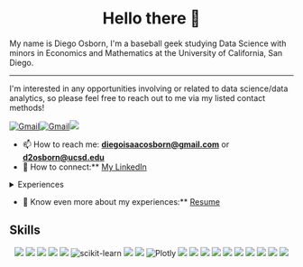 <h1 align="center">Hello there 👋 </h1>
My name is Diego Osborn, I'm a baseball geek studying Data Science with minors in Economics and Mathematics at the University of California, San Diego.

---

I'm interested in any opportunities involving or related to data science/data analytics, so please feel free to reach out to me via my listed contact methods!

<p align="left">
<a href="mailto:diegoisaacosborn@gmail.com"><img alt="Gmail" src="https://img.shields.io/badge/Gmail-D14836?style=for-the-badge&logo=gmail&logoColor=white"/></a><a 
<a href="mailto:d2osborn@ucsd.edu"><img alt="Gmail" src="https://img.shields.io/badge/Gmail-D14836?style=for-the-badge&logo=gmail&logoColor=white"/></a><a href="www.linkedin.com/in/diego-osborn/"><img src="https://img.shields.io/badge/linkedin%20-%230077B5.svg?&style=for-the-badge&logo=linkedin&logoColor=white"/></a>
</p>

- 📫 How to reach me: **diegoisaacosborn@gmail.com** or **d2osborn@ucsd.edu**
- 👥 How to connect:** [My LinkedIn](www.linkedin.com/in/diego-osborn)

<details>
<summary>Experiences </summary>
<!-- <br> -->
Currently, I am a Data Analytics Intern at the UC San Diego Career Center. My internship revolves around designing and implementing an interactive dashboard using Microsoft Power BI to visualize graduate career outcomes by providing insights on salary trends and top employers for students.
<br><br>
My previous experiences include:
<ul>
  <li> a Baseball Analytics Intern at UC San Diego Baseball</li>
  <li> a Baseball Analytics Intern at Palm Springs Power Baseball</li>
</ul>
</details>

- 📄 Know even more about my experiences:** [Resume](https://drive.google.com/file/d/1freZOWcWNvkeZlef4d8zOjwFrxWTcG_u/view?usp=sharing)

## Skills
<p align="center">
<img src="https://img.shields.io/badge/python%20-%2314354C.svg?&style=for-the-badge&logo=python&logoColor=white"/>
<img src="https://img.shields.io/badge/pandas%20-%23150458.svg?&style=for-the-badge&logo=pandas&logoColor=white"/>
<img src="https://img.shields.io/badge/numpy%20-%23013243.svg?&style=for-the-badge&logo=numpy&logoColor=white" />
<img src="https://img.shields.io/badge/PostgreSQL-%23336791.svg?&style=for-the-badge&logo=postgresql&logoColor=white"/>
<img src="https://img.shields.io/badge/SQLite-%2307405f.svg?&style=for-the-badge&logo=sqlite&logoColor=white"/>
<img alt="scikit-learn" src="https://img.shields.io/badge/sklearn-F7931E?style=for-the-badge&logo=scikit-learn&logoColor=white"/>
<img src="https://img.shields.io/badge/Matplotlib-%230A0C2D.svg?&style=for-the-badge&logo=matplotlib&logoColor=white"/>
<img src="https://img.shields.io/badge/Seaborn-%234A9E42.svg?&style=for-the-badge&logo=seaborn&logoColor=white"/>
<img alt="Plotly" src="https://img.shields.io/badge/Plotly-3775A9?style=for-the-badge&logo=plotly&logoColor=white"/>
<img src="https://img.shields.io/badge/Git-%23F05032.svg?&style=for-the-badge&logo=git&logoColor=white"/>
<img src="https://img.shields.io/badge/github%20-%23121011.svg?&style=for-the-badge&logo=github&logoColor=white"/>
<img src="https://img.shields.io/badge/Jupyter%20-%23F37626.svg?&style=for-the-badge&logo=Jupyter&logoColor=white"/>
<img src="https://img.shields.io/badge/SciPy-%230C55A5.svg?style=for-the-badge&logo=scipy&logoColor=%white">
<img src="https://img.shields.io/badge/r-%23276DC3.svg?style=for-the-badge&logo=r&logoColor=white"/>
<img src="https://img.shields.io/badge/Tableau-%230C63F2.svg?&style=for-the-badge&logo=tableau&logoColor=white"/>
<img src="https://img.shields.io/badge/Microsoft%20Power%20BI-%230A8E0A.svg?&style=for-the-badge&logo=power-bi&logoColor=white"/>
<img src="https://img.shields.io/badge/latex%20-%23008080.svg?&style=for-the-badge&logo=latex&logoColor=white"/>
<img src="https://img.shields.io/badge/Java-%23f7f7f7.svg?&style=for-the-badge&logo=java&logoColor=white"/>
<img src="https://img.shields.io/badge/html5%20-%23E34F26.svg?&style=for-the-badge&logo=html5&logoColor=white"/>
</p>
